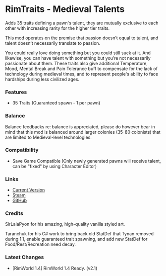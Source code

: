 # RimTraits - Medieval Talents

Adds 35 traits defining a pawn's talent, they are mutually exclusive to each other with increasing rarity for the higher tier traits.

This mod operates on the premise that passion doesn’t equal to talent, and talent doesn’t necessarily translate to passion.

You could really love doing something but you could still suck at it. And likewise, you can have talent with something but you’re not necessarily passionate about them. These traits also give additional Temperature, Mood, Mental Break and Pain Tolerance buff to compensate for the lack of technology during medieval times, and to represent people's ability to face hardships during less civilized ages.

### Features

- 35 Traits (Guaranteed spawn - 1 per pawn)

### Balance

Balance feedbacks re: balance is appreciated, please do however bear in mind that this mod is balanced around larger colonies (35-80 colonists) that are limited to Medieval-level technologies.

### Compatibility

- Save Game Compatible (Only newly generated pawns will receive talent, can be "fixed" by using Character Editor)

### Links

- [Current Version](https://github.com/Sierra0001/RimTraits---Medieval-Talents/releases/tag/v2.1)
- [Steam](https://steamcommunity.com/sharedfiles/filedetails/?id=1916352291)
- [GitHub](https://github.com/Sierra0001/RimTraits---Medieval-Talents)

### Credits


SirLalaPyon for his amazing, high-quality vanilla styled art.

Taranchuk for his C# work to bring back old StatDef that Tynan removed during 1.1, enable guaranteed trait spawning, and add new StatDef for Food/Rest/Recreation need decay.

### Latest Changes

- [RimWorld 1.4] RimWorld 1.4 Ready. (v2.1)